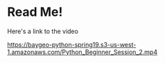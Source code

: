 # Read Me!

Here's a link to the video


https://baygeo-python-spring19.s3-us-west-1.amazonaws.com/Python_Beginner_Session_2.mp4
